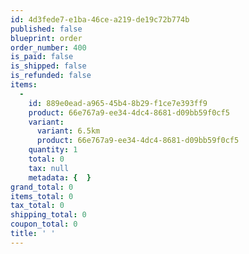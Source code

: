 ```yaml
---
id: 4d3fede7-e1ba-46ce-a219-de19c72b774b
published: false
blueprint: order
order_number: 400
is_paid: false
is_shipped: false
is_refunded: false
items:
  -
    id: 889e0ead-a965-45b4-8b29-f1ce7e393ff9
    product: 66e767a9-ee34-4dc4-8681-d09bb59f0cf5
    variant:
      variant: 6.5km
      product: 66e767a9-ee34-4dc4-8681-d09bb59f0cf5
    quantity: 1
    total: 0
    tax: null
    metadata: {  }
grand_total: 0
items_total: 0
tax_total: 0
shipping_total: 0
coupon_total: 0
title: ' '
---
```

